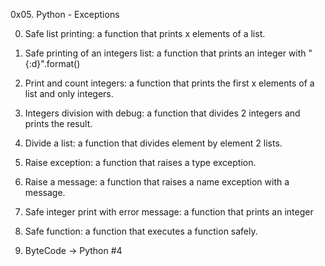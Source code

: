 0x05. Python - Exceptions

0. Safe list printing: a function that prints x elements of a list.

1. Safe printing of an integers list: a function that prints an integer with "{:d}".format()

2. Print and count integers: a function that prints the first x elements of a list and only integers.

3. Integers division with debug: a function that divides 2 integers and prints the result.

4. Divide a list: a function that divides element by element 2 lists.

5. Raise exception: a function that raises a type exception.

6. Raise a message: a function that raises a name exception with a message.

7. Safe integer print with error message: a function that prints an integer

8. Safe function: a function that executes a function safely.

9. ByteCode -> Python #4
